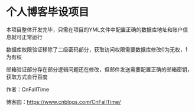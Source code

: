 # 个人博客毕设项目



本项目整体开发完毕，只需在项目的YML文件中配置正确的数据库地址和账户信息就可正常运行

数据库权限验证移除了二级密码部分，获取访问权限需要数据库修改0为无权，1为有权

邮箱验证部分存在部分逻辑问题还在修改，但邮件发送需要配置正确的邮箱密钥，获取方式自行百度

作者：CnFallTime

博客园：https://www.cnblogs.com/CnFallTime/

